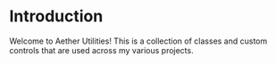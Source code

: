 # Introduction

Welcome to Aether Utilities! This is a collection of classes and custom controls that are used across my various projects.